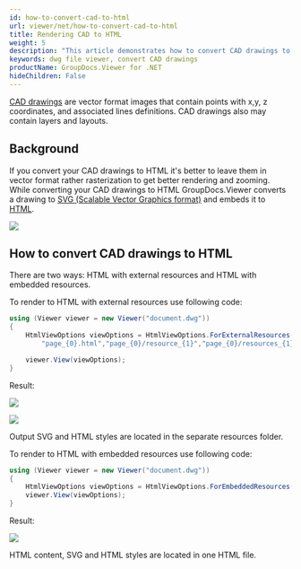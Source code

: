 ```yaml
---
id: how-to-convert-cad-to-html
url: viewer/net/how-to-convert-cad-to-html
title: Rendering CAD to HTML
weight: 5
description: "This article demonstrates how to convert CAD drawings to HTML with GroupDocs.Viewer within your .NET applications."
keywords: dwg file viewer, convert CAD drawings
productName: GroupDocs.Viewer for .NET
hideChildren: False
---
```

[CAD drawings](https://docs.fileformat.com/cad/) are vector format images that contain points with x,y, z coordinates, and associated lines definitions. CAD drawings also may contain layers and layouts.

## Background

If you convert your CAD drawings to HTML it's better to leave them in vector format rather rasterization to get better rendering and zooming. While converting your CAD drawings to HTML GroupDocs.Viewer converts a drawing to [SVG (Scalable Vector Graphics format)](https://docs.fileformat.com/page-description-language/svg/) and embeds it to [HTML](https://docs.fileformat.com/web/html/).

![](viewer/net/images/how-to-convert-cad-to-html.png)

## How to convert CAD drawings to HTML

There are two ways: HTML with external resources and HTML with embedded resources.

To render to HTML with external resources use following code:

```csharp
using (Viewer viewer = new Viewer("document.dwg"))
{
    HtmlViewOptions viewOptions = HtmlViewOptions.ForExternalResources(
        "page_{0}.html","page_{0}/resource_{1}","page_{0}/resources_{1}");

    viewer.View(viewOptions);
}
```

Result:

![](viewer/net/images/how-to-convert-cad-to-html_1.png)

![](viewer/net/images/how-to-convert-cad-to-html_2.png)

Output SVG and HTML styles are located in the separate resources folder.

To render to HTML with embedded resources use following code:

```csharp
using (Viewer viewer = new Viewer("document.dwg"))
{
    HtmlViewOptions viewOptions = HtmlViewOptions.ForEmbeddedResources("page_{0}.html");
    viewer.View(viewOptions);
}
```

Result:

![](viewer/net/images/how-to-convert-cad-to-html_3.png)

HTML content, SVG and HTML styles are located in one HTML file.

